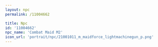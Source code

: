 ```yaml
---
layout: npc
permalink: /11004662

title: Npc
id: '11004662'
npc_name: 'Combat Maid M2'
icon_url: 'portrait/npc/21001011_m_maidforce_lightmachinegun_p.png'
---
```

